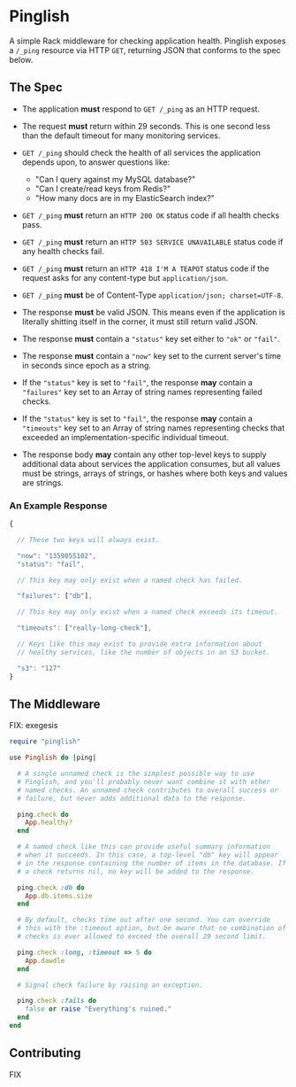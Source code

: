 # Pinglish

A simple Rack middleware for checking application health. Pinglish
exposes a `/_ping` resource via HTTP `GET`, returning JSON that
conforms to the spec below.

## The Spec

* The application __must__ respond to `GET /_ping` as an HTTP request.

* The request __must__ return within 29 seconds. This is one second
  less than the default timeout for many monitoring services.

* `GET /_ping` should check the health of all services the application
  depends upon, to answer questions like:

  * "Can I query against my MySQL database?"
  * "Can I create/read keys from Redis?"
  * "How many docs are in my ElasticSearch index?"

* `GET /_ping` __must__ return an `HTTP 200 OK` status code if all
  health checks pass.

* `GET /_ping` __must__ return an `HTTP 503 SERVICE UNAVAILABLE`
  status code if any health checks fail.

* `GET /_ping` __must__ return an `HTTP 418 I'M A TEAPOT` status code
  if the request asks for any content-type but `application/json`.

* `GET /_ping` __must__ be of Content-Type `application/json;
  charset=UTF-8`.

* The response __must__ be valid JSON. This means even if the
  application is literally shitting itself in the corner, it must
  still return valid JSON.

* The response __must__ contain a `"status"` key set either to `"ok"`
  or `"fail"`.

* The response __must__ contain a `"now"` key set to the current
  server's time in seconds since epoch as a string.

* If the `"status"` key is set to `"fail"`, the response __may__
  contain a `"failures"` key set to an Array of string names
  representing failed checks.

* If the `"status"` key is set to `"fail"`, the response __may__
  contain a `"timeouts"` key set to an Array of string names
  representing checks that exceeded an implementation-specific
  individual timeout.

* The response body __may__ contain any other top-level keys to supply
  additional data about services the application consumes, but all
  values must be strings, arrays of strings, or hashes where both keys
  and values are strings.

### An Example Response

```javascript
{

  // These two keys will always exist.

  "now": "1359055102",
  "status": "fail",

  // This key may only exist when a named check has failed.

  "failures": ["db"],

  // This key may only exist when a named check exceeds its timeout.

  "timeouts": ["really-long-check"],

  // Keys like this may exist to provide extra information about
  // healthy services, like the number of objects in an S3 bucket.

  "s3": "127"
}
```

## The Middleware

FIX: exegesis

```ruby
require "pinglish"

use Pinglish do |ping|

  # A single unnamed check is the simplest possible way to use
  # Pinglish, and you'll probably never want combine it with other
  # named checks. An unnamed check contributes to overall success or
  # failure, but never adds additional data to the response.

  ping.check do
    App.healthy?
  end

  # A named check like this can provide useful summary information
  # when it succeeds. In this case, a top-level "db" key will appear
  # in the response containing the number of items in the database. If
  # a check returns nil, no key will be added to the response.

  ping.check :db do
    App.db.items.size
  end

  # By default, checks time out after one second. You can override
  # this with the :timeout option, but be aware that no combination of
  # checks is ever allowed to exceed the overall 29 second limit.

  ping.check :long, :timeout => 5 do
    App.dawdle
  end

  # Signal check failure by raising an exception.

  ping.check :fails do
    false or raise "Everything's ruined."
  end
end
```

## Contributing

FIX

